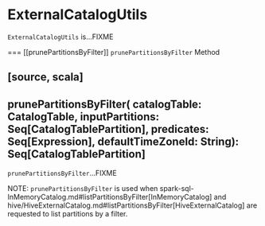 # ExternalCatalogUtils

`ExternalCatalogUtils` is...FIXME

=== [[prunePartitionsByFilter]] `prunePartitionsByFilter` Method

[source, scala]
----
prunePartitionsByFilter(
  catalogTable: CatalogTable,
  inputPartitions: Seq[CatalogTablePartition],
  predicates: Seq[Expression],
  defaultTimeZoneId: String): Seq[CatalogTablePartition]
----

`prunePartitionsByFilter`...FIXME

NOTE: `prunePartitionsByFilter` is used when spark-sql-InMemoryCatalog.md#listPartitionsByFilter[InMemoryCatalog] and hive/HiveExternalCatalog.md#listPartitionsByFilter[HiveExternalCatalog] are requested to list partitions by a filter.
